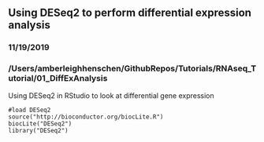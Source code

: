 ## Using DESeq2 to perform differential expression analysis
### 11/19/2019
### /Users/amberleighhenschen/GithubRepos/Tutorials/RNAseq_Tutorial/01_DiffExAnalysis

Using DESeq2 in RStudio to look at differential gene expression

```
#load DESeq2
source("http://bioconductor.org/biocLite.R")
biocLite("DESeq2")
library("DESeq2")
```
